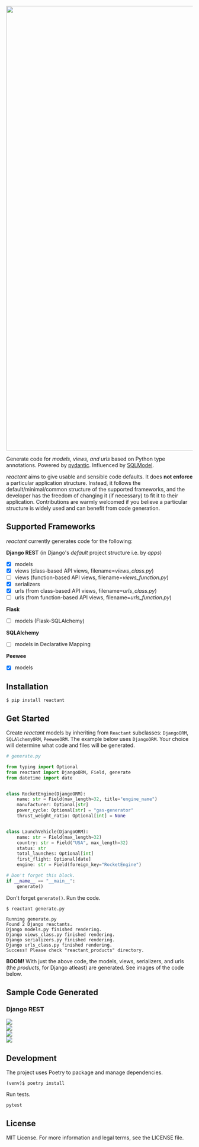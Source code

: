 <p align="center">
    <a href="https://pypi.org/project/reactant">
        <img width="1200" src="https://raw.githubusercontent.com/neil-vqa/reactant/main/reactant-logo-banner.png">
    </a>
</p>

Generate code for *models, views, and urls* based on Python type annotations. Powered by [pydantic](https://github.com/samuelcolvin/pydantic/). Influenced by [SQLModel](https://github.com/tiangolo/sqlmodel).

*reactant* aims to give usable and sensible code defaults. It does **not enforce** a particular application structure. Instead, it follows the default/minimal/common structure of the supported frameworks, and the developer has the freedom of changing it (if necessary) to fit it to their application. Contributions are warmly welcomed if you believe a particular structure is widely used and can benefit from code generation.

## Supported Frameworks

*reactant* currently generates code for the following:

**Django REST** (in Django's *default* project structure i.e. by *apps*)

- [X] models
- [X] views (class-based API views, filename=*views_class.py*)
- [ ] views (function-based API views, filename=*views_function.py*)
- [X] serializers
- [X] urls (from class-based API views, filename=*urls_class.py*)
- [ ] urls (from function-based API views, filename=*urls_function.py*)

**Flask**

- [ ] models (Flask-SQLAlchemy)

**SQLAlchemy**

- [ ] models in Declarative Mapping

**Peewee**

- [X] models

## Installation

```cli
$ pip install reactant
```

## Get Started

Create *reactant* models by inheriting from `Reactant` subclasses: `DjangoORM`, `SQLAlchemyORM`, `PeeweeORM`. The example below uses `DjangoORM`. Your choice will determine what code and files will be generated.

```python
# generate.py

from typing import Optional
from reactant import DjangoORM, Field, generate
from datetime import date


class RocketEngine(DjangoORM):
    name: str = Field(max_length=32, title="engine_name")
    manufacturer: Optional[str]
    power_cycle: Optional[str] = "gas-generator"
    thrust_weight_ratio: Optional[int] = None


class LaunchVehicle(DjangoORM):
    name: str = Field(max_length=32)
    country: str = Field("USA", max_length=32)
    status: str
    total_launches: Optional[int]
    first_flight: Optional[date]
    engine: str = Field(foreign_key="RocketEngine")

# Don't forget this block.
if __name__ == "__main__":
    generate()

```

Don't forget `generate()`. Run the code. 

```cli
$ reactant generate.py

Running generate.py
Found 2 Django reactants.
Django models.py finished rendering.
Django views_class.py finished rendering.
Django serializers.py finished rendering.
Django urls_class.py finished rendering.
Success! Please check "reactant_products" directory.
```

**BOOM!** With just the above code, the models, views, serializers, and urls (the *products*, for Django atleast) are generated. See images of the code below.

## Sample Code Generated

### Django REST

<div>
    <img src="https://raw.githubusercontent.com/neil-vqa/reactant/main/screenshots/dj_01n.png" width="auto">
</div>
<div>
    <img src="https://raw.githubusercontent.com/neil-vqa/reactant/main/screenshots/dj_02n.png" width="auto">
</div>
<div>
    <img src="https://raw.githubusercontent.com/neil-vqa/reactant/main/screenshots/dj_03n.png" width="auto">
</div>
<div>
    <img src="https://raw.githubusercontent.com/neil-vqa/reactant/main/screenshots/dj_04n.png" width="auto">
</div>

## Development

The project uses Poetry to package and manage dependencies.

```cli
(venv)$ poetry install
```

Run tests.
```cli
pytest
```

## License

MIT License. For more information and legal terms, see the LICENSE file.
